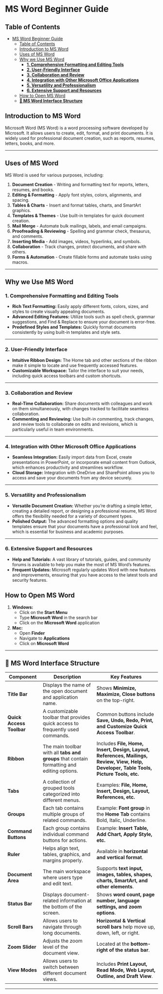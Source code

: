 # MS Word Beginner Guide

## Table of Contents
- [MS Word Beginner Guide](#ms-word-beginner-guide)
  - [Table of Contents](#table-of-contents)
  - [Introduction to MS Word](#introduction-to-ms-word)
  - [Uses of MS Word](#uses-of-ms-word)
  - [Why we Use MS Word](#why-we-use-ms-word)
    - [**1. Comprehensive Formatting and Editing Tools**](#1-comprehensive-formatting-and-editing-tools)
    - [**2. User-Friendly Interface**](#2-user-friendly-interface)
    - [**3. Collaboration and Review**](#3-collaboration-and-review)
    - [**4. Integration with Other Microsoft Office Applications**](#4-integration-with-other-microsoft-office-applications)
    - [**5. Versatility and Professionalism**](#5-versatility-and-professionalism)
    - [**6. Extensive Support and Resources**](#6-extensive-support-and-resources)
  - [How to Open MS Word](#how-to-open-ms-word)
  - [**📌 MS Word Interface Structure**](#-ms-word-interface-structure)

## Introduction to MS Word
Microsoft Word (MS Word) is a word processing software developed by Microsoft. It allows users to create, edit, format, and print documents. It is widely used for professional document creation, such as reports, resumes, letters, books, and more.

---

## Uses of MS Word
MS Word is used for various purposes, including:

1. **Document Creation** - Writing and formatting text for reports, letters, resumes, and books.
2. **Editing & Formatting** - Apply font styles, colors, alignments, and spacing.
3. **Tables & Charts** - Insert and format tables, charts, and SmartArt graphics.
4. **Templates & Themes** - Use built-in templates for quick document creation.
5. **Mail Merge** - Automate bulk mailings, labels, and email campaigns.
6. **Proofreading & Reviewing** - Spelling and grammar check, thesaurus, and comments.
7. **Inserting Media** - Add images, videos, hyperlinks, and symbols.
8. **Collaboration** - Track changes, protect documents, and share with others.
9. **Forms & Automation** - Create fillable forms and automate tasks using macros.

---

## Why we Use MS Word

### **1. Comprehensive Formatting and Editing Tools**
- **Rich Text Formatting:** Easily apply different fonts, colors, sizes, and styles to create visually appealing documents.
- **Advanced Editing Features:** Utilize tools such as spell check, grammar suggestions, and Find & Replace to ensure your document is error-free.
- **Predefined Styles and Templates:** Quickly format documents consistently by using built-in templates and style sets.

---

### **2. User-Friendly Interface**
- **Intuitive Ribbon Design:** The Home tab and other sections of the ribbon make it simple to locate and use frequently accessed features.
- **Customizable Workspace:** Tailor the interface to suit your needs, including quick access toolbars and custom shortcuts.

---

### **3. Collaboration and Review**
- **Real-Time Collaboration:** Share documents with colleagues and work on them simultaneously, with changes tracked to facilitate seamless collaboration.
- **Commenting and Reviewing:** Use built-in commenting, track changes, and review tools to collaborate on edits and revisions, which is particularly useful in team environments.

---

### **4. Integration with Other Microsoft Office Applications**
- **Seamless Integration:** Easily import data from Excel, create presentations in PowerPoint, or incorporate email content from Outlook, which enhances productivity and streamlines workflow.
- **Cloud Storage:** Integration with OneDrive and SharePoint allows you to access and save your documents from any device securely.

---

### **5. Versatility and Professionalism**
- **Versatile Document Creation:** Whether you’re drafting a simple letter, creating a detailed report, or designing a professional resume, MS Word offers the flexibility needed for a variety of document types.
- **Polished Output:** The advanced formatting options and quality templates ensure that your documents have a professional look and feel, which is essential for business and academic purposes.

---

### **6. Extensive Support and Resources**
- **Help and Tutorials:** A vast library of tutorials, guides, and community forums is available to help you make the most of MS Word’s features.
- **Frequent Updates:** Microsoft regularly updates Word with new features and improvements, ensuring that you have access to the latest tools and security features.


## How to Open MS Word
1. **Windows:**
   - Click on the **Start Menu**
   - Type **Microsoft Word** in the search bar
   - Click on the **Microsoft Word** application
2. **Mac:**
   - Open **Finder**
   - Navigate to **Applications**
   - Click on **Microsoft Word**

---

## **📌 MS Word Interface Structure**  

| **Component**            | **Description**                                                                            | **Key Features**                                                                                                                       |
| ------------------------ | ------------------------------------------------------------------------------------------ | -------------------------------------------------------------------------------------------------------------------------------------- |
| **Title Bar**            | Displays the name of the open document and application name.                               | Shows **Minimize, Maximize, Close buttons** on the top-right.                                                                          |
| **Quick Access Toolbar** | A customizable toolbar that provides quick access to frequently used commands.             | Common buttons include **Save, Undo, Redo, Print, and Customize Quick Access Toolbar**.                                                |
| **Ribbon**               | The main toolbar with all **tabs and groups** that contain formatting and editing options. | Includes **File, Home, Insert, Design, Layout, References, Mailings, Review, View, Help, Developer, Table Tools, Picture Tools, etc.** |
| **Tabs**                 | A collection of grouped tools categorized into different menus.                            | Examples: **File, Home, Insert, Design, Layout, References, etc.**                                                                     |
| **Groups**               | Each tab contains multiple groups of related commands.                                     | Example: **Font group** in the **Home Tab** contains Bold, Italic, Underline.                                                          |
| **Command Buttons**      | Each group contains individual command buttons for actions.                                | Example: **Insert Table, Add Chart, Apply Style, etc.**                                                                                |
| **Ruler**                | Helps align text, tables, graphics, and margins properly.                                  | Available in **horizontal and vertical format**.                                                                                       |
| **Document Area**        | The main workspace where users type and edit text.                                         | Supports **text input, images, tables, shapes, charts, SmartArt, and other elements**.                                                 |
| **Status Bar**           | Displays document-related information at the bottom of the screen.                         | Shows **word count, page number, language settings, and zoom options**.                                                                |
| **Scroll Bars**          | Allows users to navigate through long documents.                                           | **Horizontal & Vertical scroll bars** help move up, down, left, or right.                                                              |
| **Zoom Slider**          | Adjusts the zoom level of the document view.                                               | Located at the **bottom-right of the status bar**.                                                                                     |
| **View Modes**           | Allows users to switch between different document views.                                   | Includes **Print Layout, Read Mode, Web Layout, Outline, and Draft View**.                                                             |

---